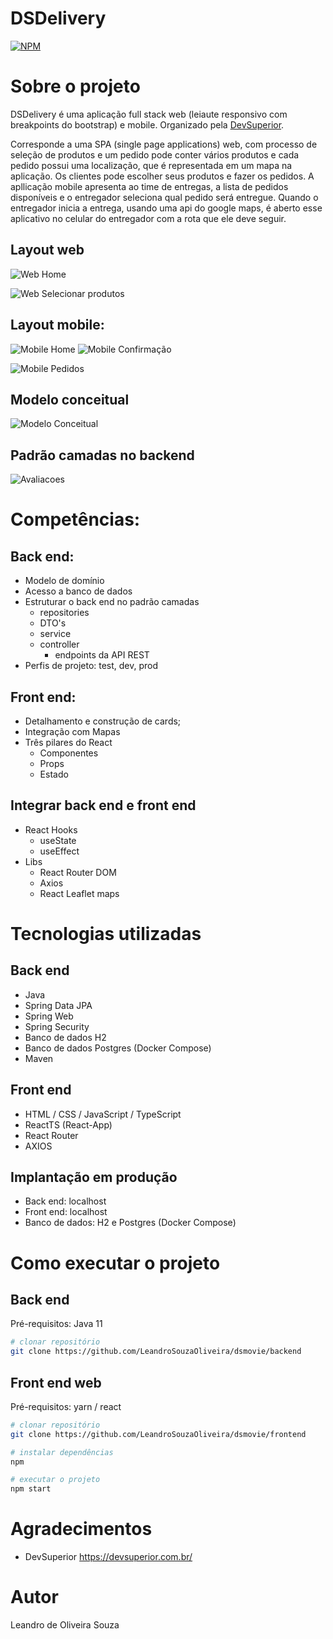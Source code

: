 # DSDelivery
[![NPM](https://img.shields.io/npm/l/react)](https://github.com/LeandroOliveiraSouza/DSDelivery/blob/main/LICENSE) 

# Sobre o projeto
DSDelivery é uma aplicação full stack web (leiaute responsivo com breakpoints do bootstrap) e mobile. Organizado pela [DevSuperior](https://devsuperior.com "Site da DevSuperior").

Corresponde a uma SPA (single page applications) web, com processo de seleção de produtos e um pedido pode conter vários produtos e cada pedido possui uma localização, que é representada em um mapa na aplicação. Os clientes pode escolher seus produtos e fazer os pedidos. A apllicação mobile apresenta ao time de entregas, a lista de pedidos disponíveis e o entregador seleciona qual pedido será entregue. Quando o entregador inicia a entrega, usando uma api do google maps, é aberto esse aplicativo no celular do entregador com a rota que ele deve seguir.

## Layout web
![Web Home](https://github.com/LeandroOliveiraSouza/assets/blob/main/dsdelivery-home.png)

![Web Selecionar produtos](https://github.com/LeandroOliveiraSouza/assets/blob/main/dsdelivery-produtos.png)

## Layout mobile:
![Mobile Home](https://github.com/LeandroOliveiraSouza/assets/blob/main/dsdelivery-iPhone-8-plus-home.png) ![Mobile Confirmação](https://github.com/LeandroOliveiraSouza/assets/blob/main/dsdelivery-iPhone-8-plus-confimacao.png)

![Mobile Pedidos](https://github.com/LeandroOliveiraSouza/assets/blob/main/dsdelivery-iPhone-8-plus-pedidos.png)

## Modelo conceitual
![Modelo Conceitual](https://github.com/LeandroOliveiraSouza/assets/blob/main/dsdelivery-modelo-conceitual.png)

## Padrão camadas no backend
![Avaliacoes](https://github.com/LeandroOliveiraSouza/assets/blob/main/backend-camadas.png)

# Competências:
## Back end:
- Modelo de domínio
- Acesso a banco de dados
- Estruturar o back end no padrão camadas
  - repositories
  - DTO's
  - service
  - controller
    - endpoints da API REST
- Perfis de projeto: test, dev, prod


## Front end:
- Detalhamento e construção de cards;
- Integração com Mapas
- Três pilares do React
  - Componentes
  - Props
  - Estado

## Integrar back end e front end
- React Hooks
  - useState
  - useEffect
- Libs
  - React Router DOM
  - Axios
  - React Leaflet maps

# Tecnologias utilizadas
## Back end
- Java
- Spring Data JPA
- Spring Web
- Spring Security
- Banco de dados H2
- Banco de dados Postgres (Docker Compose)
- Maven
## Front end
- HTML / CSS / JavaScript / TypeScript
- ReactTS (React-App)
- React Router
- AXIOS

## Implantação em produção
- Back end: localhost
- Front end: localhost
- Banco de dados: H2 e Postgres (Docker Compose)

# Como executar o projeto

## Back end
Pré-requisitos: Java 11

```bash
# clonar repositório
git clone https://github.com/LeandroSouzaOliveira/dsmovie/backend
```

## Front end web
Pré-requisitos: yarn / react

```bash
# clonar repositório
git clone https://github.com/LeandroSouzaOliveira/dsmovie/frontend

# instalar dependências
npm

# executar o projeto
npm start
```

# Agradecimentos
- DevSuperior https://devsuperior.com.br/

# Autor
Leandro de Oliveira Souza

